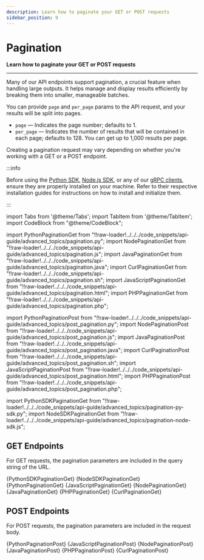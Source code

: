 ```yaml
---
description: Learn how to paginate your GET or POST requests
sidebar_position: 9
---
```


# Pagination

**Learn how to paginate your GET or POST requests**
<hr />

Many of our API endpoints support pagination, a crucial feature when handling large outputs. It helps manage and display results efficiently by breaking them into smaller, manageable batches.

You can provide `page` and `per_page` params to the API request, and your results will be split into pages. 

- `page` — Indicates the page number⁠; defaults to 1.
- `per_page` — Indicates the number of results that will be contained in each page; defaults to 128. You can get up to 1,000 results per page. 

Creating a pagination request may vary depending on whether you're working with a GET or a POST endpoint.

:::info

Before using the [Python SDK](https://docs.clarifai.com/additional-resources/api-overview/python-sdk), [Node.js SDK](https://docs.clarifai.com/additional-resources/api-overview/nodejs-sdk), or any of our [gRPC clients](https://docs.clarifai.com/additional-resources/api-overview/grpc-clients), ensure they are properly installed on your machine. Refer to their respective installation guides for instructions on how to install and initialize them.

:::


import Tabs from '@theme/Tabs';
import TabItem from '@theme/TabItem';
import CodeBlock from "@theme/CodeBlock";

import PythonPaginationGet from "!!raw-loader!../../../code_snippets/api-guide/advanced_topics/pagination.py";
import NodePaginationGet from "!!raw-loader!../../../code_snippets/api-guide/advanced_topics/pagination.js";
import JavaPaginationGet from "!!raw-loader!../../../code_snippets/api-guide/advanced_topics/pagination.java";
import CurlPaginationGet from "!!raw-loader!../../../code_snippets/api-guide/advanced_topics/pagination.sh";
import JavaScriptPaginationGet from "!!raw-loader!../../../code_snippets/api-guide/advanced_topics/pagination.html";
import PHPPaginationGet from "!!raw-loader!../../../code_snippets/api-guide/advanced_topics/pagination.php";

import PythonPaginationPost from "!!raw-loader!../../../code_snippets/api-guide/advanced_topics/post_pagination.py";
import NodePaginationPost from "!!raw-loader!../../../code_snippets/api-guide/advanced_topics/post_pagination.js";
import JavaPaginationPost from "!!raw-loader!../../../code_snippets/api-guide/advanced_topics/post_pagination.java";
import CurlPaginationPost from "!!raw-loader!../../../code_snippets/api-guide/advanced_topics/post_pagination.sh";
import JavaScriptPaginationPost from "!!raw-loader!../../../code_snippets/api-guide/advanced_topics/post_pagination.html";
import PHPPaginationPost from "!!raw-loader!../../../code_snippets/api-guide/advanced_topics/post_pagination.php";

import PythonSDKPaginationGet from "!!raw-loader!../../../code_snippets/api-guide/advanced_topics/pagination-py-sdk.py";
import NodeSDKPaginationGet from "!!raw-loader!../../../code_snippets/api-guide/advanced_topics/pagination-node-sdk.js";

## GET Endpoints

For GET requests, the pagination parameters are included in the query string of the URL.

<Tabs groupId="code">

<TabItem value="python" label="Python SDK">
    <CodeBlock className="language-python">{PythonSDKPaginationGet}</CodeBlock>

</TabItem>
<TabItem value="typescript" label="Node.js SDK">
    <CodeBlock className="language-typescript">{NodeSDKPaginationGet}</CodeBlock>
</TabItem>

<TabItem value="python2" label="Python (gRPC)">
    <CodeBlock className="language-python">{PythonPaginationGet}</CodeBlock>
</TabItem>

<TabItem value="js_rest" label="JavaScript (REST)">
 <CodeBlock className="language-javascript">{JavaScriptPaginationGet}</CodeBlock>
</TabItem>

<TabItem value="nodejs" label="NodeJS (gRPC)">
    <CodeBlock className="language-javascript">{NodePaginationGet}</CodeBlock>
</TabItem>

<TabItem value="java" label="Java (gRPC)">
    <CodeBlock className="language-java">{JavaPaginationGet}</CodeBlock>
</TabItem>

<TabItem value="php" label="PHP (gRPC)">
    <CodeBlock className="language-php">{PHPPaginationGet}</CodeBlock>
</TabItem>

<TabItem value="curl" label="cURL">
    <CodeBlock className="language-bash">{CurlPaginationGet}</CodeBlock>
</TabItem>

</Tabs>

## POST Endpoints

For POST requests, the pagination parameters are included in the request body.

<Tabs groupId="code">

<TabItem value="python" label="Python (gRPC)">
    <CodeBlock className="language-python">{PythonPaginationPost}</CodeBlock>
</TabItem>

<TabItem value="js_rest" label="JavaScript (REST)">
 <CodeBlock className="language-javascript">{JavaScriptPaginationPost}</CodeBlock>
</TabItem>

<TabItem value="nodejs" label="NodeJS (gRPC)">
    <CodeBlock className="language-javascript">{NodePaginationPost}</CodeBlock>
</TabItem>

<TabItem value="java" label="Java (gRPC)">
    <CodeBlock className="language-java">{JavaPaginationPost}</CodeBlock>
</TabItem>

<TabItem value="php" label="PHP (gRPC)">
    <CodeBlock className="language-php">{PHPPaginationPost}</CodeBlock>
</TabItem>

<TabItem value="curl" label="cURL">
    <CodeBlock className="language-bash">{CurlPaginationPost}</CodeBlock>
</TabItem>

</Tabs>



